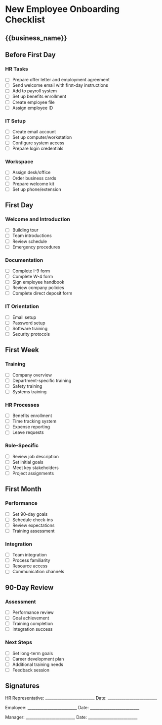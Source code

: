 # New Employee Onboarding Checklist
## {{business_name}}

## Before First Day
### HR Tasks
- [ ] Prepare offer letter and employment agreement
- [ ] Send welcome email with first-day instructions
- [ ] Add to payroll system
- [ ] Set up benefits enrollment
- [ ] Create employee file
- [ ] Assign employee ID

### IT Setup
- [ ] Create email account
- [ ] Set up computer/workstation
- [ ] Configure system access
- [ ] Prepare login credentials

### Workspace
- [ ] Assign desk/office
- [ ] Order business cards
- [ ] Prepare welcome kit
- [ ] Set up phone/extension

## First Day
### Welcome and Introduction
- [ ] Building tour
- [ ] Team introductions
- [ ] Review schedule
- [ ] Emergency procedures

### Documentation
- [ ] Complete I-9 form
- [ ] Complete W-4 form
- [ ] Sign employee handbook
- [ ] Review company policies
- [ ] Complete direct deposit form

### IT Orientation
- [ ] Email setup
- [ ] Password setup
- [ ] Software training
- [ ] Security protocols

## First Week
### Training
- [ ] Company overview
- [ ] Department-specific training
- [ ] Safety training
- [ ] Systems training

### HR Processes
- [ ] Benefits enrollment
- [ ] Time tracking system
- [ ] Expense reporting
- [ ] Leave requests

### Role-Specific
- [ ] Review job description
- [ ] Set initial goals
- [ ] Meet key stakeholders
- [ ] Project assignments

## First Month
### Performance
- [ ] Set 90-day goals
- [ ] Schedule check-ins
- [ ] Review expectations
- [ ] Training assessment

### Integration
- [ ] Team integration
- [ ] Process familiarity
- [ ] Resource access
- [ ] Communication channels

## 90-Day Review
### Assessment
- [ ] Performance review
- [ ] Goal achievement
- [ ] Training completion
- [ ] Integration success

### Next Steps
- [ ] Set long-term goals
- [ ] Career development plan
- [ ] Additional training needs
- [ ] Feedback session

## Signatures

HR Representative: _________________________
Date: _________________________

Employee: _________________________
Date: _________________________

Manager: _________________________
Date: _________________________

